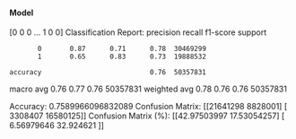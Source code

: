 #### Model
[0 0 0 ... 1 0 0]
Classification Report:
              precision    recall  f1-score   support

           0       0.87      0.71      0.78  30469299
           1       0.65      0.83      0.73  19888532

    accuracy                           0.76  50357831
   macro avg       0.76      0.77      0.76  50357831
weighted avg       0.78      0.76      0.76  50357831

Accuracy: 0.7589966096832089
Confusion Matrix:
[[21641298  8828001]
 [ 3308407 16580125]]
Confusion Matrix (%):
[[42.97503997 17.53054257]
 [ 6.56979646 32.924621  ]]
